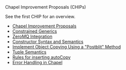 Chapel Improvement Proposals (CHIPs)

See the first CHIP for an overview.

* [Chapel Improvement Proposals](1.rst)
* [Constrained Generics](2.rst)
* [ZeroMQ Integration](3.rst)
* [Constructor Syntax and Semantics](4.rst)
* [Implement Object Copying Using a "Postblit" Method](5.rst)
* [Tuple Semantics](6.rst)
* [Rules for inserting autoCopy](7.rst)
* [Error Handling in Chapel](8.rst)

